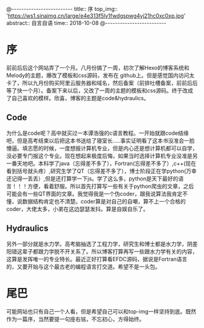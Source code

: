 @-------------------------
title:: 序
top_img:: 'https://ws1.sinaimg.cn/large/e4e313f5ly1fwdgspwg4yj21hc0xc0xp.jpg'
abstract:: 自言自语
time:: 2018-10-08
@-------------------------
# 序

前前后后这个网站弄了一个月。八月份搞了一周，初次了解Hexo的博客系统和Melody的主题，爆改了模板和css源码，发布在 github上。但是感觉国内访问太卡了，所以九月份购买阿里云服务器和域名，然后备案（前排吐槽备案，前前后后等了快一个月）。备案下来以后，又改了一周的主题的模板和css源码。终于改成了自己喜欢的模样。欣喜，博客的主题是code&hydraulics。

## Code

  为什么是code呢？高中就买过一本谭浩强的c语言教程。一开始就跟code结缘吧，但是高考结束以后把这本书送给了寝室长.....事实证明看了这本书没准会一脸懵逼。填志愿的时候，一度想报计算机专业，但是内心还是想计算机都可以自学，没必要专门报这个专业。现在想起来极度后悔，如果当时选择计算机专业没准是另一番天地吧。本科学了java（忘得差不多了），Fortran(忘得差不多了）,c++(现在看到括号就头疼）,研究生学了QT（忘得差不多了），博士阶段正在学python(万幸还记得一丢丢）,但是还打算学一下js。学了这么多，python是天下最好的语言！！！方便，看着舒服。所以首先打算写一些有关于python爬虫的文章，之后可能会有一些QT界面的文章。我觉得我是一个伪coder，跟我说算法我肯定不懂，说数据结构肯定也不清楚。coder算是对自己的自嘲，算不上一个合格的coder，大佬太多，小弟在这边瑟瑟发抖。算是自娱自乐了。

## Hydraulics
  另外一部分就是水力学。高考脑抽选了工程力学，研究生和博士都是水力学，阴差阳错这辈子都跟力学脱不开关系了。所以博客打算再写一些跟水力学有关的内容，这算是发挥唯一的专业特长。最近正好打算看EFDC源码，据说是Fortran语言的，又要开始与这个最古老的编程语言打交道。希望不是一头包。

# 尾巴

  可能网站也只有自己一个人看，但是希望自己可以和top-img一样坚持到底。既然作为一篇序，当然要提一句座右铭，不忘初心，方得始终。
